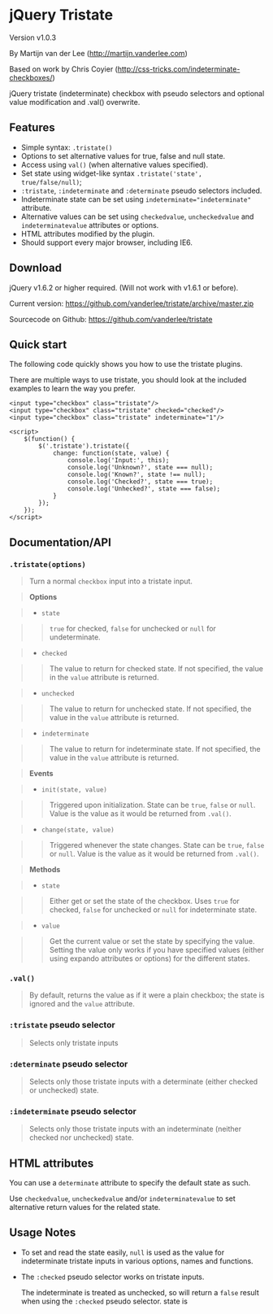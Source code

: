 jQuery Tristate
===============
Version v1.0.3

By Martijn van der Lee (http://martijn.vanderlee.com)

Based on work by Chris Coyier (http://css-tricks.com/indeterminate-checkboxes/)

jQuery tristate (indeterminate) checkbox with pseudo selectors and optional
value modification and .val() overwrite.

Features
--------
-	Simple syntax: `.tristate()`
-	Options to set alternative values for true, false and null state.
-	Access using `val()` (when alternative values specified).
-	Set state using widget-like syntax `.tristate('state', true/false/null)`;
-	`:tristate`, `:indeterminate` and `:determinate` pseudo selectors included.
-	Indeterminate state can be set using `indeterminate="indeterminate"`
	attribute.
-	Alternative values can be set using `checkedvalue`, `uncheckedvalue` and
	`indeterminatevalue` attributes or options.
-	HTML attributes modified by the plugin.
-	Should support every major browser, including IE6.

Download
--------
jQuery v1.6.2 or higher required. (Will not work with v1.6.1 or before).

Current version: https://github.com/vanderlee/tristate/archive/master.zip

Sourcecode on Github: https://github.com/vanderlee/tristate

Quick start
-----------
The following code quickly shows you how to use the tristate plugins.

There are multiple ways to use tristate, you should look at the included
examples to learn the way you prefer.

	<input type="checkbox" class="tristate"/>
	<input type="checkbox" class="tristate" checked="checked"/>
	<input type="checkbox" class="tristate" indeterminate="1"/>

	<script>
		$(function() {
			$('.tristate').tristate({
				change: function(state, value) {
					console.log('Input:', this);
					console.log('Unknown?', state === null);
					console.log('Known?', state !== null);
					console.log('Checked?', state === true);
					console.log('Unhecked?', state === false);
				}
			});
		});
	</script>

Documentation/API
-----------------
### `.tristate(options)`
>	Turn a normal `checkbox` input into a tristate input.

>	**Options**

> -	`state`

> >	`true` for checked, `false` for unchecked or `null` for undeterminate.

> -	`checked`

> >	The value to return for checked state. If not specified, the value in the
	`value` attribute is returned.

> -	`unchecked`

> >	The value to return for unchecked state. If not specified, the value in the
	`value` attribute is returned.

> -	`indeterminate`

> >	The value to return for indeterminate state. If not specified, the value in
	the	`value` attribute is returned.


>	**Events**

> -	`init(state, value)`

> > Triggered upon initialization.
	State can be `true`, `false` or `null`. Value is the value as it would be
	returned from `.val()`.

> -	`change(state, value)`

> > Triggered whenever the state changes.
	State can be `true`, `false` or `null`. Value is the value as it would be
	returned from `.val()`.


>	**Methods**

> -	`state`

> > Either get or set the state of the checkbox. Uses `true` for checked,
	`false` for unchecked or `null` for indeterminate state.

> -	`value`

> > Get the current value or set the state by specifying the value.
	Setting the value only works if you have specified values (either using
	expando attributes or options) for the different states.

###	`.val()`
>	By default, returns the value as if it were a plain checkbox; the state is
	ignored and the `value` attribute.

###	`:tristate` pseudo selector
>	Selects only tristate inputs

### `:determinate` pseudo selector
>	Selects only those tristate inputs with a determinate (either checked or
	unchecked) state.

###	`:indeterminate` pseudo selector
>	Selects only those tristate inputs with an indeterminate (neither checked
	nor unchecked) state.

HTML attributes
---------------
You can use a `determinate` attribute to specify the default state as such.

Use `checkedvalue`, `uncheckedvalue` and/or `indeterminatevalue` to set
alternative return values for the related state.

Usage Notes
-----------
-	To set and read the state easily, `null` is used as the value for
	indeterminate tristate inputs in various options, names and functions.

-	The `:checked` pseudo selector works on tristate inputs.

	The indeterminate is treated as unchecked, so will return a `false` result
	when using the `:checked` pseudo selector.
	state is